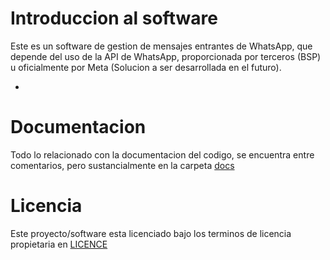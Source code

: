 # Introduccion al software

Este es un software de gestion de mensajes entrantes de WhatsApp, que depende del uso de la API de WhatsApp, proporcionada por terceros (BSP) u oficialmente por Meta (Solucion a ser desarrollada en el futuro).

- 

# Documentacion

Todo lo relacionado con la documentacion del codigo, se encuentra entre comentarios, pero sustancialmente en la carpeta [docs](./docs/index.md)

# Licencia

Este proyecto/software esta licenciado bajo los terminos de licencia propietaria en [LICENCE](./LICENSE)